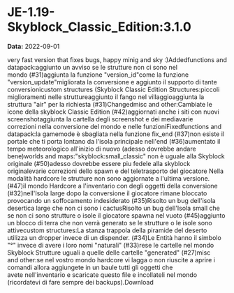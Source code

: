 # JE-1.19-Skyblock_Classic_Edition:3.1.0

**Data:** 2022-09-01

very fast version that fixes bugs, happy minig and sky :)Addedfunctions and datapack:aggiunto un avviso se le strutture non ci sono nel mondo (#31)aggiunta la funzione "version_id"come la funzione "version_update"migliorata la conversione e aggiunto il supporto di tante conversionicustom structures (Skyblock Classic Edition Structures:piccoli miglioramenti nelle struttureaggiunto il fango nel villaggioaggiunta la struttura "air" per la richiesta (#31)Changedmisc and other:Cambiate le icone della skyblock Classic Edition (#42)aggiornati anche i siti con nuovi screenshotaggiunta la cartella degli screenshot e dei mediavarie correzioni nella conversione del mondo e nelle funzioniFixedfunctions and datapack:la gamemode è sbagliata nella funzione fix_end (#37)non esiste il portale che ti porta lontano da l'isola principale nell'end (#36)aumentato il tempo meteorologico all'inizio di nuovo (adesso dovrebbe andare bene)worlds and maps:"skyblock:small_classic" non è uguale alla Skyblock originale (#50)adesso dovrebbe essere piu fedele alla skyblock originalevarie correzioni dello spawn e del teletrasporto del giocatore Nella modalità hardcore le strutture non sono aggiornate a l'ultima versione. (#47)il mondo Hardcore a l'inventario con degli oggetti della conversione (#32)nell'Isola large dopo la conversione il giocatore rimane bloccato provocando un soffocamento indesiderato (#35)Risolto un bug dell'isola desertica large che non ci sono i cactusRisolto un bug dell'Isola small che se non ci sono strutture o isole il giocatore spawna nel vuoto (#45)aggiunto un blocco di terra che non verrà generato se le strutture o le isole sono attivecustom structures:La stanza trappola della piramide del deserto utilizza un dropper invece di un dispender. (#34)Le Entità hanno il simbolo "°" invece di avere i loro nomi "naturali" (#33)rese le cartelle nel mondo Skyblock Strutture uguali a quelle delle cartelle "generated" (#27)misc and other:se nel vostro mondo hardcore vi lagga o non riuscite a aprire i comandi allora aggiungete in un baule tutti gli oggetti che avete nell'inventario e scaricate questo file e incollateli nel mondo (ricordatevi di fare sempre dei backups).Download
